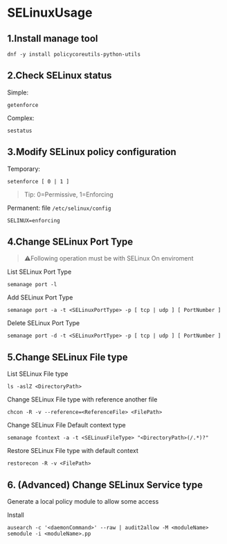 # SELinuxUsage

## 1.Install manage tool

```
dnf -y install policycoreutils-python-utils
```

## 2.Check SELinux status

Simple:
```
getenforce
```

Complex:
```
sestatus
```

## 3.Modify SELinux policy configuration

Temporary:
```
setenforce [ 0 | 1 ]
```

>Tip: 0=Permissive, 1=Enforcing

Permanent:
file `/etc/selinux/config`
```
SELINUX=enforcing
```

## 4.Change SELinux Port Type

>:warning:Following operation must be with SELinux On enviroment

List SELinux Port Type
```
semanage port -l
```

Add SELinux Port Type

```
semanage port -a -t <SELinuxPortType> -p [ tcp | udp ] [ PortNumber ]
```

Delete SELinux Port Type
```
semanage port -d -t <SELinuxPortType> -p [ tcp | udp ] [ PortNumber ]
```

## 5.Change SELinux File type

List SELinux File type
```
ls -aslZ <DirectoryPath>
```

Change SELinux File type with reference another file
```
chcon -R -v --reference=<ReferenceFile> <FilePath>
```

Change SELinux File Default context type
```
semanage fcontext -a -t <SELinuxFileType> "<DirectoryPath>(/.*)?"
```

Restore SELinux File type with default context
```
restorecon -R -v <FilePath>
```

## 6. (Advanced) Change SELinux Service type
Generate a local policy module to allow some access

Install 
```
ausearch -c '<daemonCommand>' --raw | audit2allow -M <moduleName>
semodule -i <moduleName>.pp
```
